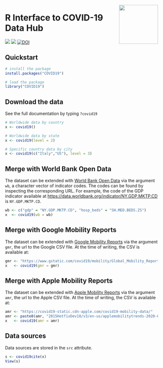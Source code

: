 <a href="https://covid19datahub.io"><img src="https://storage.covid19datahub.io/logo.svg" align="right" height="128"/></a>

# R Interface to COVID-19 Data Hub

![](https://www.r-pkg.org/badges/version/COVID19) ![](https://cranlogs.r-pkg.org/badges/last-month/COVID19) [![DOI](https://joss.theoj.org/papers/10.21105/joss.02376/status.svg)](https://doi.org/10.21105/joss.02376)

## Quickstart

```R
# install the package
install.packages("COVID19")

# load the package
library("COVID19")
```

## Download the data

See the full documentation by typing `?covid19`

```r
# Worldwide data by country
x <- covid19()

# Worldwide data by state
x <- covid19(level = 2)

# Specific country data by city
x <- covid19(c("Italy","US"), level = 3)
```

## Merge with World Bank Open Data

The dataset can be extended with [World Bank Open Data](https://data.worldbank.org/) via the argument `wb`, a character vector of indicator codes. The codes can be found by inspecting the corresponding URL. For example, the code of the GDP indicator available at https://data.worldbank.org/indicator/NY.GDP.MKTP.CD is `NY.GDP.MKTP.CD`. 

```R
wb <- c("gdp" = "NY.GDP.MKTP.CD", "hosp_beds" = "SH.MED.BEDS.ZS")
x  <- covid19(wb = wb)
```

## Merge with Google Mobility Reports

The dataset can be extended with [Google Mobility Reports](https://www.google.com/covid19/mobility/) via the argument `gmr`, the url to the Google CSV file. At the time of writing, the CSV is available at:

```R
gmr <- "https://www.gstatic.com/covid19/mobility/Global_Mobility_Report.csv"
x   <- covid19(gmr = gmr)
```

## Merge with Apple Mobility Reports

The dataset can be extended with [Apple Mobility Reports](https://covid19.apple.com/mobility) via the argument `amr`, the url to the Apple CSV file. At the time of writing, the CSV is available at:

```R
amr <- "https://covid19-static.cdn-apple.com/covid19-mobility-data/"
amr <- paste0(amr, "2015HotfixDev10/v3/en-us/applemobilitytrends-2020-08-24.csv")
x   <- covid19(amr = amr)
```

## Data sources

Data sources are stored in the `src` attribute.

```R
s <- covid19cite(x)
View(s)
```

